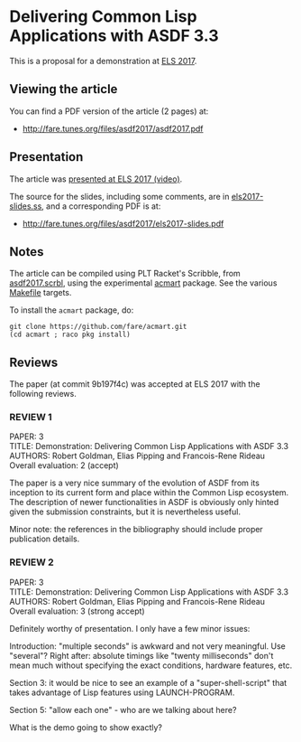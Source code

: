 Delivering Common Lisp Applications with ASDF 3.3
=================================================

This is a proposal for a demonstration at
[ELS 2017](http://2017.programmingconference.org/track/els-2017).

Viewing the article
-------------------

You can find a PDF version of the article (2 pages) at:

  * http://fare.tunes.org/files/asdf2017/asdf2017.pdf


Presentation
------------

The article was
[presented at ELS 2017 (video)](https://www.youtube.com/watch?v=W4YcsP2FZh4&index=7&list=PLA66mD-6yK8yi-nggbOF1dWusHnu2u6hw).

The source for the slides, including some comments,
are in [els2017-slides.ss](els2017-slides.ss),
and a corresponding PDF is at:

  * http://fare.tunes.org/files/asdf2017/els2017-slides.pdf


Notes
-----

The article can be compiled using PLT Racket's Scribble, from
[asdf2017.scrbl](https://github.com/fare/asdf2017/blob/master/asdf2017.scrbl),
using the experimental [acmart](https://github.com/fare/acmart) package.
See the various [Makefile](https://github.com/fare/asdf2017/blob/master/Makefile) targets.

To install the `acmart` package, do:

    git clone https://github.com/fare/acmart.git
    (cd acmart ; raco pkg install)


Reviews
-------

The paper (at commit 9b197f4c) was accepted at ELS 2017 with the following reviews.


### REVIEW 1

PAPER: 3 <br />
TITLE: Demonstration: Delivering Common Lisp Applications with ASDF 3.3 <br />
AUTHORS: Robert Goldman, Elias Pipping and Francois-Rene Rideau <br />
Overall evaluation: 2 (accept)

The paper is a very nice summary of the evolution of ASDF from its inception to its current form and place within the Common Lisp ecosystem.  The description of newer functionalities in ASDF is obviously only hinted given the submission constraints, but it is nevertheless useful.

Minor note: the references in the bibliography should include proper publication details.


### REVIEW 2

PAPER: 3 <br />
TITLE: Demonstration: Delivering Common Lisp Applications with ASDF 3.3 <br />
AUTHORS: Robert Goldman, Elias Pipping and Francois-Rene Rideau <br />
Overall evaluation: 3 (strong accept)

Definitely worthy of presentation. I only have a few minor issues:

Introduction: "multiple seconds" is awkward and not very meaningful. Use "several"? Right after: absolute timings like "twenty milliseconds" don't mean much without specifying the exact conditions, hardware features, etc.

Section 3: it would be nice to see an example of a "super-shell-script" that takes advantage of Lisp features using LAUNCH-PROGRAM.

Section 5: "allow each one" - who are we talking about here?

What is the demo going to show exactly?
